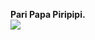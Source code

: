 <b>Pari Papa Piripipi.</b>  
![](https://encrypted-tbn0.gstatic.com/images?q=tbn:ANd9GcTppSnD82vV0bzYm5oQOx3KXgA4NlvE7X0osejsPhJvFDyonNzFW1fxkZb636cdWYpT0Wg&usqp=CAU")  
